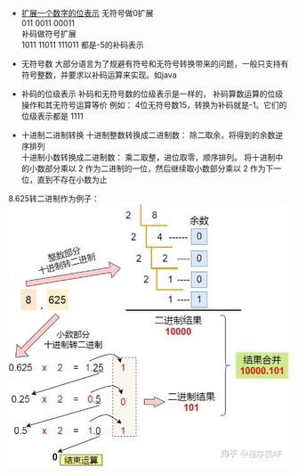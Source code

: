 

* [扩展一个数字的位表示](./226.c)
无符号做0扩展  
011  0011  00011  
补码做符号扩展  
1011 11011  111011 都是-5的补码表示  

* 无符号数
大部分语言为了规避有符号和无符号转换带来的问题，一般只支持有符号整数，并要求以补码运算来实现。如java

* 补码的位级表示
补码和无符号数的位级表示是一样的， 补码算数运算的位级操作和其无符号运算等价
例如： 4位无符号数15，转换为补码就是-1。它们的位级表示都是 1111


* 十进制二进制转换
十进制整数转换成二进制数： 除二取余，将得到的余数逆序排列  
十进制小数转换成二进制数： 乘二取整，进位取零，顺序排列。 将十进制中的小数部分乘以 2 作为二进制的一位，然后继续取小数部分乘以 2 作为下一位，直到不存在小数为止

8.625转二进制作为例子：
![avatar](../img/%E5%8D%81%E8%BF%9B%E5%88%B6%E8%BD%AC%E4%BA%8C%E8%BF%9B%E5%88%B6.jpg)



